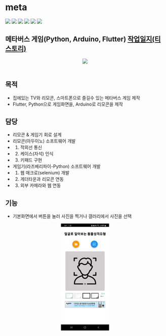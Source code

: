 # meta

<div>
<img src="https://img.shields.io/badge/Arduino-00979D?style=flat-square&logo=Arduino&logoColor=white"/>
<img src="https://img.shields.io/badge/Android-3DDC84?style=flat-square&logo=Android&logoColor=white"/>
<img src="https://img.shields.io/badge/Java-007396?style=flat-square&logo=OpenJDK&logoColor=white"/>
<img src="https://img.shields.io/badge/iOS-000000?style=flat-square&logo=Apple&logoColor=white"/>  
<img src="https://img.shields.io/badge/Flutter-02569B?style=flat-square&logo=Flutter&logoColor=white"/>
<img src="https://img.shields.io/badge/Dart-0175C2?style=flat-square&logo=Dart&logoColor=white"/>
</div>

## 메타버스 게임(Python, Arduino, Flutter) <a href="https://cjk09083.tistory.com/category/메타버스게임">작업일지(티스토리)</a>



<div align="center">
<img src="https://user-images.githubusercontent.com/87401241/193865978-55b17eec-f9ad-41bf-a17c-2ad36dd450ee.png" width="60%"/>
</div></br>

## 목적
- 집에있는 TV와 리모콘, 스마트폰으로 즐길수 있는 메타버스 게임 제작
- Flutter, Python으로 게임화면을, Arduino로 리모콘을 제작 

## 담당
- 리모콘 & 게임기 회로 설계
- 리모콘(아두이노) 소프트웨어 개발
- 1) 적외선 통신
- 2) 케이스(자석) 인식
- 3) 키패드 구현
- 게임기(라즈베리파이-Python) 소프트웨어 개발
- 1) 웹 매크로(selenium) 개발
- 2) 게더타운과 리모콘 연동
- 3) 외부 카메라와 웹 연동

## 기능 
- 기본화면에서 버튼을 눌러 사진을 찍거나 갤러리에서 사진을 선택 
<div align="center">
<img src="https://github.com/cjk09083/PicknCheck/blob/main/ScreenShot/1%20Mobile%20%EA%B8%B0%EB%B3%B8%ED%99%94%EB%A9%B4.jpg" width="30%"/>
</div></br>
